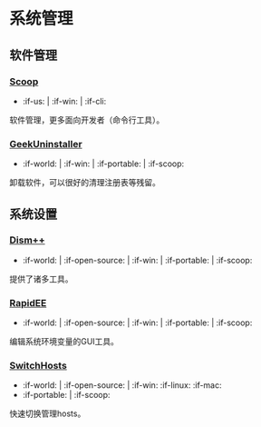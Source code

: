 # 系统管理

## 软件管理

### [Scoop](http://scoop.sh/)

- :if-us: | :if-win: | :if-cli:

软件管理，更多面向开发者（命令行工具）。

### [GeekUninstaller](https://www.geekuninstaller.com/)

- :if-world: | :if-win: | :if-portable: | :if-scoop:

卸载软件，可以很好的清理注册表等残留。

## 系统设置

### [Dism++](https://www.chuyu.me/)

- :if-world: | :if-open-source: | :if-win: | :if-portable: | :if-scoop:

提供了诸多工具。

### [RapidEE](https://www.rapidee.com/en/about)

- :if-world: | :if-open-source: | :if-win: | :if-portable: | :if-scoop:

编辑系统环境变量的GUI工具。

### [SwitchHosts](https://oldj.github.io/SwitchHosts/)

- :if-world: | :if-open-source: | :if-win: :if-linux: :if-mac:
- :if-portable: | :if-scoop:

快速切换管理hosts。

